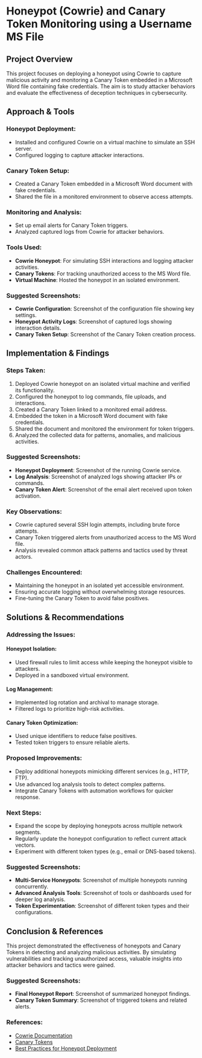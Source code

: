 # Honeypot (Cowrie) and Canary Token Monitoring using a Username MS File

## Project Overview
This project focuses on deploying a honeypot using Cowrie to capture malicious activity and monitoring a Canary Token embedded in a Microsoft Word file containing fake credentials. The aim is to study attacker behaviors and evaluate the effectiveness of deception techniques in cybersecurity.

## Approach & Tools

### Honeypot Deployment:
- Installed and configured Cowrie on a virtual machine to simulate an SSH server.
- Configured logging to capture attacker interactions.

### Canary Token Setup:
- Created a Canary Token embedded in a Microsoft Word document with fake credentials.
- Shared the file in a monitored environment to observe access attempts.

### Monitoring and Analysis:
- Set up email alerts for Canary Token triggers.
- Analyzed captured logs from Cowrie for attacker behaviors.

### Tools Used:
- **Cowrie Honeypot**: For simulating SSH interactions and logging attacker activities.
- **Canary Tokens**: For tracking unauthorized access to the MS Word file.
- **Virtual Machine**: Hosted the honeypot in an isolated environment.

### Suggested Screenshots:
- **Cowrie Configuration**: Screenshot of the configuration file showing key settings.
- **Honeypot Activity Logs**: Screenshot of captured logs showing interaction details.
- **Canary Token Setup**: Screenshot of the Canary Token creation process.

## Implementation & Findings

### Steps Taken:
1. Deployed Cowrie honeypot on an isolated virtual machine and verified its functionality.
2. Configured the honeypot to log commands, file uploads, and interactions.
3. Created a Canary Token linked to a monitored email address.
4. Embedded the token in a Microsoft Word document with fake credentials.
5. Shared the document and monitored the environment for token triggers.
6. Analyzed the collected data for patterns, anomalies, and malicious activities.

### Suggested Screenshots:
- **Honeypot Deployment**: Screenshot of the running Cowrie service.
- **Log Analysis**: Screenshot of analyzed logs showing attacker IPs or commands.
- **Canary Token Alert**: Screenshot of the email alert received upon token activation.

### Key Observations:
- Cowrie captured several SSH login attempts, including brute force attempts.
- Canary Token triggered alerts from unauthorized access to the MS Word file.
- Analysis revealed common attack patterns and tactics used by threat actors.

### Challenges Encountered:
- Maintaining the honeypot in an isolated yet accessible environment.
- Ensuring accurate logging without overwhelming storage resources.
- Fine-tuning the Canary Token to avoid false positives.

## Solutions & Recommendations

### Addressing the Issues:

#### Honeypot Isolation:
- Used firewall rules to limit access while keeping the honeypot visible to attackers.
- Deployed in a sandboxed virtual environment.

#### Log Management:
- Implemented log rotation and archival to manage storage.
- Filtered logs to prioritize high-risk activities.

#### Canary Token Optimization:
- Used unique identifiers to reduce false positives.
- Tested token triggers to ensure reliable alerts.

### Proposed Improvements:
- Deploy additional honeypots mimicking different services (e.g., HTTP, FTP).
- Use advanced log analysis tools to detect complex patterns.
- Integrate Canary Tokens with automation workflows for quicker response.

### Next Steps:
- Expand the scope by deploying honeypots across multiple network segments.
- Regularly update the honeypot configuration to reflect current attack vectors.
- Experiment with different token types (e.g., email or DNS-based tokens).

### Suggested Screenshots:
- **Multi-Service Honeypots**: Screenshot of multiple honeypots running concurrently.
- **Advanced Analysis Tools**: Screenshot of tools or dashboards used for deeper log analysis.
- **Token Experimentation**: Screenshot of different token types and their configurations.

## Conclusion & References
This project demonstrated the effectiveness of honeypots and Canary Tokens in detecting and analyzing malicious activities. By simulating vulnerabilities and tracking unauthorized access, valuable insights into attacker behaviors and tactics were gained.

### Suggested Screenshots:
- **Final Honeypot Report**: Screenshot of summarized honeypot findings.
- **Canary Token Summary**: Screenshot of triggered tokens and related alerts.

### References:
- [Cowrie Documentation](https://cowrie.readthedocs.io/en/latest/)
- [Canary Tokens](https://canarytokens.org/)
- [Best Practices for Honeypot Deployment](https://www.honeynet.org/)

